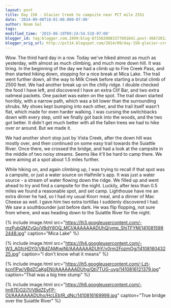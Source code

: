 ```yaml
---
layout: post
title: Day 150 - Glacier Creek to campsite near PCT mile 2551
date: '2014-09-08T18:01:00.000-07:00'
author: Noam Gal
tags:
modified_time: '2015-06-19T09:24:54.510-07:00'
blogger_id: tag:blogger.com,1999:blog-8715620883377891841.post-3687201250993979596
blogger_orig_url: http://pct14.blogspot.com/2014/09/day-150-glacier-creek-to-campsite-near.html
---
```


 Wow. The third hard day in a row. Today we've hiked almost as much as yesterday, with almost as much climbing, and
 much more down hill. It was tiring.
 In the beginning of the day we had a climb up to Fire Creek Pass, and then
 started hiking down, stopping for a nice break at Mica Lake. The trail went further down, all the way to Milk Creek
 before starting a brutal climb of 2500 feet.
 We had another break up on the chilly ridge. I double checked the
 food I have left, and discovered I have an extra Clif Bar, and two extra oatmeal packets. One packet was eaten on
 the spot.
 The trail down started horribly, with a narrow path, which was a bit lower than the surrounding
 shrubs. My shoes kept bumping into each other, and the trail itself wasn't flat, which made for even harder walking.
 I was cursing the switchbacks down with every step, until we finally got back into the woods, and the two got
 better.
 It didn't get much better with all the fallen trees we had to hike over or around. But we made it.

 We had another short stop just by Vista Creek, after the down hill was mostly over, and then continued on some easy
 trail towards the Suiattle River. Once there, we crossed the bridge, and had a look at the campsite in the middle of
 two noisy streams. Seems like it'll be hard to camp there. We were aiming at a spot about 1.5 miles further.

 While hiking on, and again climbing up, I was trying to recall if that spot was a campsite, or just a water source
 on Halfmile's app. It was just a water source - a stream of water flowing down the ridge. We filled up and went
 ahead to try and find a campsite for the night.
 Luckily, after less than 0.5 miles we found a reasonable spot,
 and set camp. Lighthouse have me an extra dinner he had, so I had my usual Knorr meal, and a dinner of Mac 
 Cheese as well. I gave him two extra tortillas I suddenly discovered I had.
 We saw a southbounder just before
 dark. He was flip flopping, not sure from where, and was heading down to the Suiattle River for the night.


{% include image.html src="https://lh3.googleusercontent.com/-mzPubQMZvQo/VBdY8OQ_MCI/AAAAAAADUhQ/ymp_ShjTFYM/1410815982448.jpg" caption="Mica Lake" %}


{% include image.html src="https://lh4.googleusercontent.com/-W3_AGfcHDY0/VBdZAMtwjNI/AAAAAAADUhY/y0rm2FozmOg/1410816043225.jpg" caption="I don't know what it means" %}


{% include image.html src="https://lh5.googleusercontent.com/-Lzt-kcnl1Pw/VBdZCaKgENI/AAAAAAADUhg/Qti7TUG-uvg/1410816121379.jpg" caption="That was a big tree stump" %}


{% include image.html src="https://lh6.googleusercontent.com/-Im87EjO2j7I/VBdZEyFP-OI/AAAAAAADUho/HcLEb1R_dNc/1410816169999.jpg" caption="True bridge over the Suiattle River" %}

